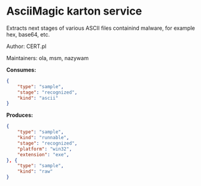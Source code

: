 # AsciiMagic karton service

Extracts next stages of various ASCII files containind malware, for example hex, base64, etc.

Author: CERT.pl

Maintainers: ola, msm, nazywam

**Consumes:**
```json
{
    "type": "sample",
    "stage": "recognized",
    "kind": "ascii"
} 
```

**Produces:**
```json
{
    "type": "sample",
    "kind": "runnable",
    "stage": "recognized",
    "platform": "win32",
    "extension": "exe",
}, {
    "type": "sample",
    "kind": "raw"
}
```

